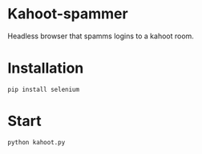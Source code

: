 # Kahoot-spammer
Headless browser that spamms logins to a kahoot room.

# Installation
```
pip install selenium
```

# Start
```
python kahoot.py
```
